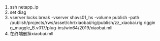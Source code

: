 

1. ssh netapp_ip
2. set diag
3. vserver locks break -vserver shavs01_hs -volume publish  -path /publish/projects/rws/asset/chr/xiaobai/rig/publish/zz_xiaobai.rig.rigging_muggle_B.v017/plug-ins/win64/2019/xiaobai.mll
4. 在终端删掉xiaobai.mll
